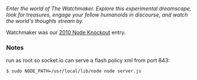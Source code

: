 _Enter the world of The Watchmaker. Explore this experimental dreamscape, look for treasures, engage your fellow humanoids in discourse, and watch the world's thoughts stream by._

Watchmaker was our [2010 Node Knockout](http://nodeknockout.com/teams/734m) entry.

### Notes

run as root so socket.io can serve a flash policy xml from port 843:

    $ sudo NODE_PATH=/usr/local/lib/node node server.js
